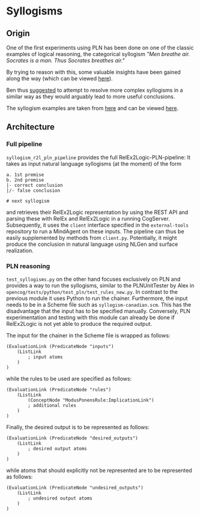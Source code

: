 # Syllogisms

## Origin

One of the first experiments using PLN has been done on one of the classic
examples of logical reasoning, the categorical syllogism _"Men breathe air.
Socrates is a man. Thus Socrates breathes air."_

By trying to reason with this, some valuable insights have been gained along
the way (which can be viewed [here](../../socrates_demo/README.md)).

Ben thus [suggested](https://groups.google.com/forum/#!topic/opencog/iH0FM2IFEVc)
to attempt to resolve more complex syllogisms in a similar way as they would
arguably lead to more useful conclusions.

The syllogism examples are taken from [here](http://www.fibonicci.com/logical-reasoning/)
and can be viewed [here](http://wiki.opencog.org/w/List_of_Test_Syllogisms).

## Architecture

### Full pipeline

```syllogism_r2l_pln_pipeline``` provides the full RelEx2Logic-PLN-pipeline:
It takes as input natural language syllogisms (at the moment) of the form
```
a. 1st premise
b. 2nd premise
|- correct conclusion
|/- false conclusion

# next syllogism
```
and retrieves their RelEx2Logic representation by using the REST API and parsing
these with RelEx and RelEx2Logic in a running CogServer. Subsequently, it uses
the ```client``` interface specified in the ```external-tools``` repository to
run a MindAgent on these inputs. The pipeline can thus be easily supplemented
by methods from ```client.py```.
Potentially, it might produce the conclusion in natural language
using NLGen and surface realization.


### PLN reasoning

```test_syllogisms.py``` on the other hand focuses exclusively on PLN 
and provides a way to run the syllogisms, similar to the
PLNUnitTester by Alex in ```opencog/tests/python/test_pln/test_rules_new.py```.
In contrast to the previous module it uses Python to run the chainer.
Furthermore, the input needs to be in a Scheme file such as
```syllogism-canadian.scm```. This has the disadvantage that the input has to
be specified manually. Conversely, PLN experimentation and testing with this
module can already be done if RelEx2Logic is not yet able to produce the
required output.

The input for the chainer in the Scheme file is wrapped as follows:
```
(EvaluationLink (PredicateNode "inputs")
    (ListLink
        ; input atoms
    )
)
```
while the rules to be used are specified as follows:
```
(EvaluationLink (PredicateNode "rules")
	(ListLink
		(ConceptNode "ModusPonensRule:ImplicationLink")
		; additional rules
	)
)
```
Finally, the desired output is to be represented as follows:
```
(EvaluationLink (PredicateNode "desired_outputs")
	(ListLink
	    ; desired output atoms
	)
)
```
while atoms that should explicitly not be represented are to be represented as follows:
```
(EvaluationLink (PredicateNode "undesired_outputs")
	(ListLink
	    ; undesired output atoms
	)
)
```
